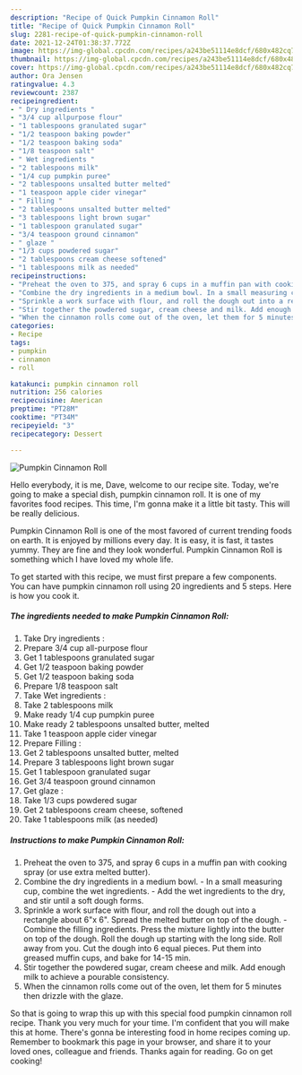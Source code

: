 ```yaml
---
description: "Recipe of Quick Pumpkin Cinnamon Roll"
title: "Recipe of Quick Pumpkin Cinnamon Roll"
slug: 2281-recipe-of-quick-pumpkin-cinnamon-roll
date: 2021-12-24T01:38:37.772Z
image: https://img-global.cpcdn.com/recipes/a243be51114e8dcf/680x482cq70/pumpkin-cinnamon-roll-recipe-main-photo.jpg
thumbnail: https://img-global.cpcdn.com/recipes/a243be51114e8dcf/680x482cq70/pumpkin-cinnamon-roll-recipe-main-photo.jpg
cover: https://img-global.cpcdn.com/recipes/a243be51114e8dcf/680x482cq70/pumpkin-cinnamon-roll-recipe-main-photo.jpg
author: Ora Jensen
ratingvalue: 4.3
reviewcount: 2387
recipeingredient:
- " Dry ingredients "
- "3/4 cup allpurpose flour"
- "1 tablespoons granulated sugar"
- "1/2 teaspoon baking powder"
- "1/2 teaspoon baking soda"
- "1/8 teaspoon salt"
- " Wet ingredients "
- "2 tablespoons milk"
- "1/4 cup pumpkin puree"
- "2 tablespoons unsalted butter melted"
- "1 teaspoon apple cider vinegar"
- " Filling "
- "2 tablespoons unsalted butter melted"
- "3 tablespoons light brown sugar"
- "1 tablespoon granulated sugar"
- "3/4 teaspoon ground cinnamon"
- " glaze "
- "1/3 cups powdered sugar"
- "2 tablespoons cream cheese softened"
- "1 tablespoons milk as needed"
recipeinstructions:
- "Preheat the oven to 375, and spray 6 cups in a muffin pan with cooking spray (or use extra melted butter)."
- "Combine the dry ingredients in a medium bowl. In a small measuring cup, combine the wet ingredients. Add the wet ingredients to the dry, and stir until a soft dough forms."
- "Sprinkle a work surface with flour, and roll the dough out into a rectangle about 6"x 6". Spread the melted butter on top of the dough. Combine the filling ingredients. Press the mixture lightly into the butter on top of the dough. Roll the dough up starting with the long side. Roll away from you. Cut the dough into 6 equal pieces. Put them into greased muffin cups, and bake for 14-15 min."
- "Stir together the powdered sugar, cream cheese and milk. Add enough milk to achieve a pourable consistency."
- "When the cinnamon rolls come out of the oven, let them for 5 minutes then drizzle with the glaze."
categories:
- Recipe
tags:
- pumpkin
- cinnamon
- roll

katakunci: pumpkin cinnamon roll 
nutrition: 256 calories
recipecuisine: American
preptime: "PT28M"
cooktime: "PT34M"
recipeyield: "3"
recipecategory: Dessert

---
```



![Pumpkin Cinnamon Roll](https://img-global.cpcdn.com/recipes/a243be51114e8dcf/680x482cq70/pumpkin-cinnamon-roll-recipe-main-photo.jpg)

Hello everybody, it is me, Dave, welcome to our recipe site. Today, we're going to make a special dish, pumpkin cinnamon roll. It is one of my favorites food recipes. This time, I'm gonna make it a little bit tasty. This will be really delicious.



Pumpkin Cinnamon Roll is one of the most favored of current trending foods on earth. It is enjoyed by millions every day. It is easy, it is fast, it tastes yummy. They are fine and they look wonderful. Pumpkin Cinnamon Roll is something which I have loved my whole life.


To get started with this recipe, we must first prepare a few components. You can have pumpkin cinnamon roll using 20 ingredients and 5 steps. Here is how you cook it.

<!--inarticleads1-->

##### The ingredients needed to make Pumpkin Cinnamon Roll:

1. Take  Dry ingredients :
1. Prepare 3/4 cup all-purpose flour
1. Get 1 tablespoons granulated sugar
1. Get 1/2 teaspoon baking powder
1. Get 1/2 teaspoon baking soda
1. Prepare 1/8 teaspoon salt
1. Take  Wet ingredients :
1. Take 2 tablespoons milk
1. Make ready 1/4 cup pumpkin puree
1. Make ready 2 tablespoons unsalted butter, melted
1. Take 1 teaspoon apple cider vinegar
1. Prepare  Filling :
1. Get 2 tablespoons unsalted butter, melted
1. Prepare 3 tablespoons light brown sugar
1. Get 1 tablespoon granulated sugar
1. Get 3/4 teaspoon ground cinnamon
1. Get  glaze :
1. Take 1/3 cups powdered sugar
1. Get 2 tablespoons cream cheese, softened
1. Take 1 tablespoons milk (as needed)




<!--inarticleads2-->

##### Instructions to make Pumpkin Cinnamon Roll:

1. Preheat the oven to 375, and spray 6 cups in a muffin pan with cooking spray (or use extra melted butter).
1. Combine the dry ingredients in a medium bowl. - In a small measuring cup, combine the wet ingredients. - Add the wet ingredients to the dry, and stir until a soft dough forms.
1. Sprinkle a work surface with flour, and roll the dough out into a rectangle about 6"x 6". Spread the melted butter on top of the dough. - Combine the filling ingredients. Press the mixture lightly into the butter on top of the dough. Roll the dough up starting with the long side. Roll away from you. Cut the dough into 6 equal pieces. Put them into greased muffin cups, and bake for 14-15 min.
1. Stir together the powdered sugar, cream cheese and milk. Add enough milk to achieve a pourable consistency.
1. When the cinnamon rolls come out of the oven, let them for 5 minutes then drizzle with the glaze.




So that is going to wrap this up with this special food pumpkin cinnamon roll recipe. Thank you very much for your time. I'm confident that you will make this at home. There's gonna be interesting food in home recipes coming up. Remember to bookmark this page in your browser, and share it to your loved ones, colleague and friends. Thanks again for reading. Go on get cooking!
